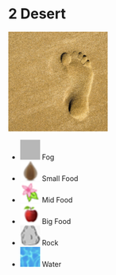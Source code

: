 # 2 Desert

<img src="background.png" width="200" height="200">

- <img src="fog@2x.png" width="40" height="40"> Fog
- <img src="foodsmall@2x.png" width="40" height="40"> Small Food
- <img src="foodmid@2x.png" width="40" height="40"> Mid Food
- <img src="foodbig@2x.png" width="40" height="40"> Big Food
- <img src="rock@2x.png" width="40" height="40"> Rock
- <img src="water@2x.png" width="40" height="40"> Water
